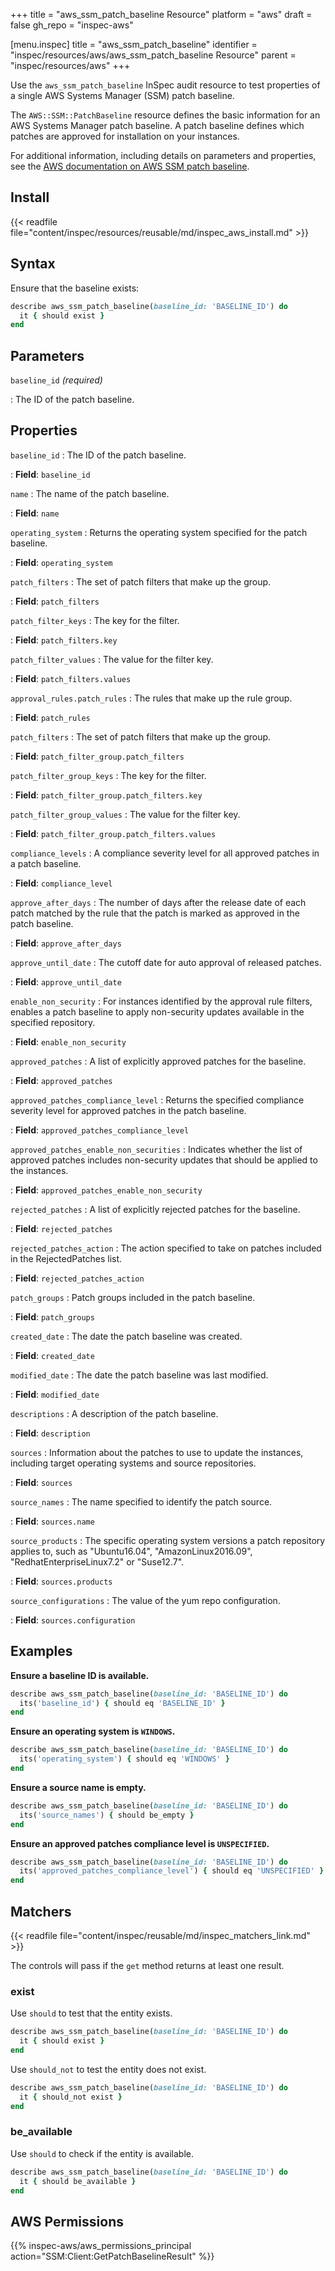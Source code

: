 +++
title = "aws_ssm_patch_baseline Resource"
platform = "aws"
draft = false
gh_repo = "inspec-aws"

[menu.inspec]
title = "aws_ssm_patch_baseline"
identifier = "inspec/resources/aws/aws_ssm_patch_baseline Resource"
parent = "inspec/resources/aws"
+++

Use the `aws_ssm_patch_baseline` InSpec audit resource to test properties of a single AWS Systems Manager (SSM) patch baseline.

The `AWS::SSM::PatchBaseline` resource defines the basic information for an AWS Systems Manager patch baseline. A patch baseline defines which patches are approved for installation on your instances.

For additional information, including details on parameters and properties, see the [AWS documentation on AWS SSM patch baseline](https://docs.aws.amazon.com/AWSCloudFormation/latest/UserGuide/aws-resource-ssm-patchbaseline.html).

## Install

{{< readfile file="content/inspec/resources/reusable/md/inspec_aws_install.md" >}}

## Syntax

Ensure that the baseline exists:

```ruby
describe aws_ssm_patch_baseline(baseline_id: 'BASELINE_ID') do
  it { should exist }
end
```

## Parameters

`baseline_id` _(required)_

: The ID of the patch baseline.

## Properties

`baseline_id`
: The ID of the patch baseline.

: **Field**: `baseline_id`

`name`
: The name of the patch baseline.

: **Field**: `name`

`operating_system`
: Returns the operating system specified for the patch baseline.

: **Field**: `operating_system`

`patch_filters`
: The set of patch filters that make up the group.

: **Field**: `patch_filters`

`patch_filter_keys`
: The key for the filter.

: **Field**: `patch_filters.key`

`patch_filter_values`
: The value for the filter key.

: **Field**: `patch_filters.values`

`approval_rules.patch_rules`
: The rules that make up the rule group.

: **Field**: `patch_rules`

`patch_filters`
: The set of patch filters that make up the group.

: **Field**: `patch_filter_group.patch_filters`

`patch_filter_group_keys`
: The key for the filter.

: **Field**: `patch_filter_group.patch_filters.key`

`patch_filter_group_values`
: The value for the filter key.

: **Field**: `patch_filter_group.patch_filters.values`

`compliance_levels`
: A compliance severity level for all approved patches in a patch baseline.

: **Field**: `compliance_level`

`approve_after_days`
: The number of days after the release date of each patch matched by the rule that the patch is marked as approved in the patch baseline.

: **Field**: `approve_after_days`

`approve_until_date`
: The cutoff date for auto approval of released patches.

: **Field**: `approve_until_date`

`enable_non_security`
: For instances identified by the approval rule filters, enables a patch baseline to apply non-security updates available in the specified repository.

: **Field**: `enable_non_security`

`approved_patches`
: A list of explicitly approved patches for the baseline.

: **Field**: `approved_patches`

`approved_patches_compliance_level`
: Returns the specified compliance severity level for approved patches in the patch baseline.

: **Field**: `approved_patches_compliance_level`

`approved_patches_enable_non_securities`
: Indicates whether the list of approved patches includes non-security updates that should be applied to the instances.

: **Field**: `approved_patches_enable_non_security`

`rejected_patches`
: A list of explicitly rejected patches for the baseline.

: **Field**: `rejected_patches`

`rejected_patches_action`
: The action specified to take on patches included in the RejectedPatches list.

: **Field**: `rejected_patches_action`

`patch_groups`
: Patch groups included in the patch baseline.

: **Field**: `patch_groups`

`created_date`
: The date the patch baseline was created.

: **Field**: `created_date`

`modified_date`
: The date the patch baseline was last modified.

: **Field**: `modified_date`

`descriptions`
: A description of the patch baseline.

: **Field**: `description`

`sources`
: Information about the patches to use to update the instances, including target operating systems and source repositories.

: **Field**: `sources`

`source_names`
: The name specified to identify the patch source.

: **Field**: `sources.name`

`source_products`
: The specific operating system versions a patch repository applies to, such as "Ubuntu16.04", "AmazonLinux2016.09", "RedhatEnterpriseLinux7.2" or "Suse12.7".

: **Field**: `sources.products`

`source_configurations`
: The value of the yum repo configuration.

: **Field**: `sources.configuration`

## Examples

**Ensure a baseline ID is available.**

```ruby
describe aws_ssm_patch_baseline(baseline_id: 'BASELINE_ID') do
  its('baseline_id') { should eq 'BASELINE_ID' }
end
```

**Ensure an operating system is `WINDOWS`.**

```ruby
describe aws_ssm_patch_baseline(baseline_id: 'BASELINE_ID') do
  its('operating_system') { should eq 'WINDOWS' }
end
```

**Ensure a source name is empty.**

```ruby
describe aws_ssm_patch_baseline(baseline_id: 'BASELINE_ID') do
  its('source_names') { should be_empty }
end
```

**Ensure an approved patches compliance level is `UNSPECIFIED`.**

```ruby
describe aws_ssm_patch_baseline(baseline_id: 'BASELINE_ID') do
  its('approved_patches_compliance_level') { should eq 'UNSPECIFIED' }
end
```

## Matchers

{{< readfile file="content/inspec/reusable/md/inspec_matchers_link.md" >}}

The controls will pass if the `get` method returns at least one result.

### exist

Use `should` to test that the entity exists.

```ruby
describe aws_ssm_patch_baseline(baseline_id: 'BASELINE_ID') do
  it { should exist }
end
```

Use `should_not` to test the entity does not exist.

```ruby
describe aws_ssm_patch_baseline(baseline_id: 'BASELINE_ID') do
  it { should_not exist }
end
```

### be_available

Use `should` to check if the entity is available.

```ruby
describe aws_ssm_patch_baseline(baseline_id: 'BASELINE_ID') do
  it { should be_available }
end
```

## AWS Permissions

{{% inspec-aws/aws_permissions_principal action="SSM:Client:GetPatchBaselineResult" %}}
